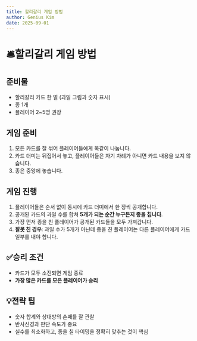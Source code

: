 ```yaml
---
title: 할리갈리 게임 방법
author: Genius Kim
date: 2025-09-01
---
```


# 🛎️할리갈리 게임 방법

## 준비물
- 할리갈리 카드 한 벌 (과일 그림과 숫자 표시)
- 종 1개
- 플레이어 2~5명 권장

## 게임 준비
1. 모든 카드를 잘 섞어 플레이어들에게 똑같이 나눕니다.
2. 카드 더미는 뒤집어서 놓고, 플레이어들은 자기 차례가 아니면 카드 내용을 보지 않습니다.
3. 종은 중앙에 놓습니다.

## 게임 진행
1. 플레이어들은 순서 없이 동시에 카드 더미에서 한 장씩 공개합니다.
2. 공개된 카드의 과일 수를 합쳐 **5개가 되는 순간 누구든지 종을 칩니다**.
3. 가장 먼저 종을 친 플레이어가 공개된 카드들을 모두 가져갑니다.
4. **잘못 친 경우**: 과일 수가 5개가 아닌데 종을 친 플레이어는 다른 플레이어에게 카드 일부를 내야 합니다.

## ✅승리 조건
- 카드가 모두 소진되면 게임 종료
- **가장 많은 카드를 모은 플레이어가 승리**

## 💡전략 팁
- 숫자 합계와 상대방의 손패를 잘 관찰
- 반사신경과 판단 속도가 중요
- 실수를 최소화하고, 종을 칠 타이밍을 정확히 맞추는 것이 핵심

